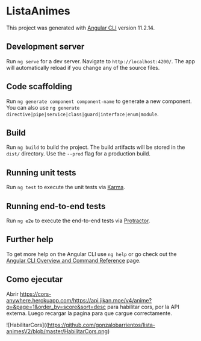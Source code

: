 # ListaAnimes

This project was generated with [Angular CLI](https://github.com/angular/angular-cli) version 11.2.14.

## Development server

Run `ng serve` for a dev server. Navigate to `http://localhost:4200/`. The app will automatically reload if you change any of the source files.

## Code scaffolding

Run `ng generate component component-name` to generate a new component. You can also use `ng generate directive|pipe|service|class|guard|interface|enum|module`.

## Build

Run `ng build` to build the project. The build artifacts will be stored in the `dist/` directory. Use the `--prod` flag for a production build.

## Running unit tests

Run `ng test` to execute the unit tests via [Karma](https://karma-runner.github.io).

## Running end-to-end tests

Run `ng e2e` to execute the end-to-end tests via [Protractor](http://www.protractortest.org/).

## Further help

To get more help on the Angular CLI use `ng help` or go check out the [Angular CLI Overview and Command Reference](https://angular.io/cli) page.

## Como ejecutar

Abrir https://cors-anywhere.herokuapp.com/https://api.jikan.moe/v4/anime?q=&page=1&order_by=score&sort=desc para habilitar cors, por la API externa. Luego recargar la pagina para que cargue correctamente.

![HabilitarCors]((https://github.com/gonzalobarrientos/lista-animesV2/blob/master/HabilitarCors.png)



